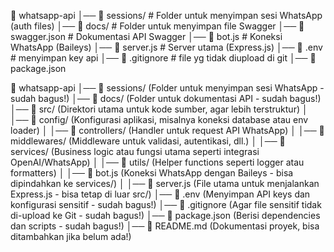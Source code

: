 📂 whatsapp-api
│── 📁 sessions/               # Folder untuk menyimpan sesi WhatsApp (auth files)
│── 📁 docs/                   # Folder untuk menyimpan file Swagger
    │── 📄 swagger.json        # Dokumentasi API Swagger
│── 📄 bot.js                  # Koneksi WhatsApp (Baileys)
│── 📄 server.js               # Server utama (Express.js)
│── 📄 .env                    # menyimpan key api
│── 📄 .gitignore              # file yg tidak diupload di git
│── 📄 package.json

📂 whatsapp-api
│── 📁 sessions/ (Folder untuk menyimpan sesi WhatsApp - sudah bagus!)
│── 📁 docs/ (Folder untuk dokumentasi API - sudah bagus!)
│── 📁 src/ (Direktori utama untuk kode sumber, agar lebih terstruktur)
│ │── 📁 config/ (Konfigurasi aplikasi, misalnya koneksi database atau env loader)
│ │── 📁 controllers/ (Handler untuk request API WhatsApp)
│ │── 📁 middlewares/ (Middleware untuk validasi, autentikasi, dll.)
│ │── 📁 services/ (Business logic atau fungsi utama seperti integrasi OpenAI/WhatsApp)
│ │── 📁 utils/ (Helper functions seperti logger atau formatters)
│ │── 📄 bot.js (Koneksi WhatsApp dengan Baileys - bisa dipindahkan ke services/)
│ │── 📄 server.js (File utama untuk menjalankan Express.js - bisa tetap di luar src/)
│── 📄 .env (Menyimpan API keys dan konfigurasi sensitif - sudah bagus!)
│── 📄 .gitignore (Agar file sensitif tidak di-upload ke Git - sudah bagus!)
│── 📄 package.json (Berisi dependencies dan scripts - sudah bagus!)
│── 📄 README.md (Dokumentasi proyek, bisa ditambahkan jika belum ada!)